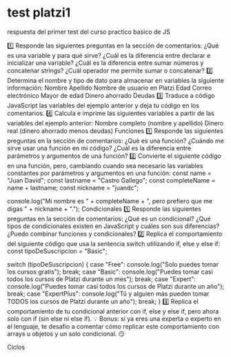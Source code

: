 # test platzi1
 respuesta del primer test del curso practico basico de JS
 
 1️⃣ Responde las siguientes preguntas en la sección de comentarios:
¿Qué es una variable y para qué sirve?
¿Cuál es la diferencia entre declarar e inicializar una variable?
¿Cuál es la diferencia entre sumar números y concatenar strings?
¿Cuál operador me permite sumar o concatenar?
2️⃣ Determina el nombre y tipo de dato para almacenar en variables la siguiente información:
Nombre
Apellido
Nombre de usuario en Platzi
Edad
Correo electrónico
Mayor de edad
Dinero ahorrado
Deudas
3️⃣ Traduce a código JavaScript las variables del ejemplo anterior y deja tu código en los comentarios.
4️⃣ Calcula e imprime las siguientes variables a partir de las variables del ejemplo anterior:
Nombre completo (nombre y apellido)
Dinero real (dinero ahorrado menos deudas)
Funciones
1️⃣ Responde las siguientes preguntas en la sección de comentarios:
¿Qué es una función?
¿Cuándo me sirve usar una función en mi código?
¿Cuál es la diferencia entre parámetros y argumentos de una función?
2️⃣ Convierte el siguiente código en una función, pero, cambiando cuando sea necesario las variables constantes por parámetros y argumentos en una función:
const name = "Juan David";
const lastname = "Castro Gallego";
const completeName = name + lastname;
const nickname = "juandc";

console.log("Mi nombre es " + completeName + ", pero prefiero que me digas " + nickname + ".");
Condicionales
1️⃣ Responde las siguientes preguntas en la sección de comentarios:
¿Qué es un condicional?
¿Qué tipos de condicionales existen en JavaScript y cuáles son sus diferencias?
¿Puedo combinar funciones y condicionales?
2️⃣ Replica el comportamiento del siguiente código que usa la sentencia switch utilizando if, else y else if:
const tipoDeSuscripcion = "Basic";

switch (tipoDeSuscripcion) {
   case "Free":
       console.log("Solo puedes tomar los cursos gratis");
       break;
   case "Basic":
       console.log("Puedes tomar casi todos los cursos de Platzi durante un mes");
       break;
   case "Expert":
       console.log("Puedes tomar casi todos los cursos de Platzi durante un año");
       break;
   case "ExpertPlus":
       console.log("Tú y alguien más pueden tomar TODOS los cursos de Platzi durante un año");
       break;
}
3️⃣ Replica el comportamiento de tu condicional anterior con if, else y else if, pero ahora solo con if (sin else ni else if).
💡 Bonus: si ya eres una experta o experto en el lenguaje, te desafío a comentar cómo replicar este comportamiento con arrays u objetos y un solo condicional. 😏

Ciclos
